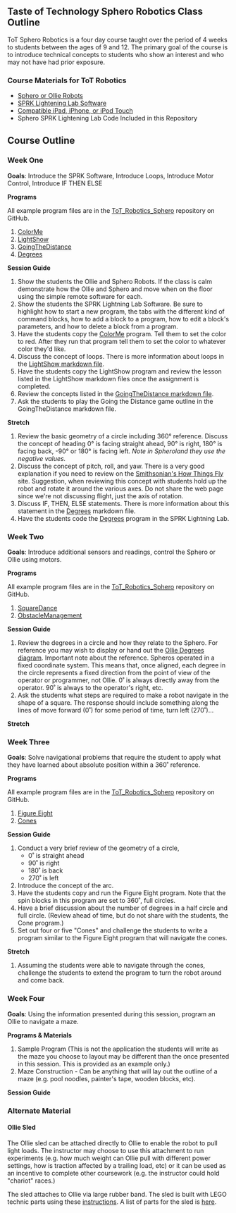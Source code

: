 ## Taste of Technology Sphero Robotics Class Outline

ToT Sphero Robotics is a four day course taught over the period of 4 weeks to students between the ages of 9 and 12. The primary goal of the course is to introduce technical concepts to students who show an interest and who may not have had prior exposure.

### Course Materials for ToT Robotics

*	[Sphero or Ollie Robots](http://store.sphero.com)
* [SPRK Lightening Lab Software](http://www.sphero.com/education)
*	[Compatible iPad, iPhone, or iPod Touch](https://sphero.zendesk.com/hc/en-us/articles/204211154)
*	Sphero SPRK Lightening Lab Code Included in this Repository

## Course Outline

### Week One
**Goals**: Introduce the SPRK Software, Introduce Loops, Introduce Motor Control, Introduce IF THEN ELSE

**Programs**

All example program files are in the [ToT_Robotics_Sphero](https://github.com/DaveKT/ToT-Robotics-Sphero/tree/master/docs/Examples) repository on GitHub.

1.	[ColorMe](docs/Examples/ColorMe.md)
2.	[LightShow](docs/Examples/LightShow.md)
3.	[GoingTheDistance](docs/Examples/GoingTheDistance.md)
4.	[Degrees](docs/Examples/Degrees.md)

**Session Guide**

1.	Show the students the Ollie and Sphero Robots. If the class is calm demonstrate how the Ollie and Sphero and move when on the floor using the simple remote software for each.
2.	Show the students the SPRK Lightning Lab Software. Be sure to highlight how to start a new program, the tabs with the different kind of command blocks, how to add a block to a program, how to edit a block's parameters, and how to delete a block from a program.
3.	Have the students copy the [ColorMe](docs/Examples/ColorMe.md) program. Tell them to set the color to red. After they run that program tell them to set the color to whatever color they'd like.
4.	Discuss the concept of loops. There is more information about loops in the [LightShow markdown file](docs/Examples/LightShow.md).
5.	Have the students copy the LightShow program and review the lesson listed in the LightShow markdown files once the assignment is completed.
6.	Review the concepts listed in the [GoingTheDistance markdown file](docs/Examples/GoingTheDistance.md).
7.	Ask the students to play the Going the Distance game outline in the GoingTheDistance markdown file.

**Stretch**

1.	Review the basic geometry of a circle including 360° reference. Discuss the concept of heading 0° is facing straight ahead, 90° is right, 180° is facing back, -90° or 180° is facing left. *Note in Spheroland they use the negative values.*
2.	Discuss the concept of pitch, roll, and yaw. There is a very good explanation if you need to review on the [Smithsonian's How Things Fly](http://howthingsfly.si.edu/flight-dynamics/roll-pitch-and-yaw) site. Suggestion, when reviewing this concept with students hold up the robot and rotate it around the various axes. Do not share the web page since we're not discussing flight, just the axis of rotation.
3.	Discuss IF, THEN, ELSE statements. There is more information about this statement in the [Degrees](docs/Examples/Degrees.md) markdown file.
4.	Have the students code the [Degrees](docs/Examples/Degrees.PNG) program in the SPRK Lightning Lab.

### Week Two
**Goals**: Introduce additional sensors and readings, control the Sphero or Ollie using motors.

**Programs**

All example program files are in the [ToT_Robotics_Sphero](https://github.com/DaveKT/ToT-Robotics-Sphero/tree/master/docs/Examples) repository on GitHub.

1.	[SquareDance](docs/Examples/SquareDance.md)
2.	[ObstacleManagement](docs/Examples/ObstacleManagement.md)

**Session Guide**

1. Review the degrees in a circle and how they relate to the Sphero. For reference you may wish to display or hand out the [Ollie Degrees diagram](https://github.com/DaveKT/ToT-Robotics-Sphero/raw/master/docs/Resources/Ollie%20Degrees.png). Important note about the reference. Spheros operated in a fixed coordinate system. This means that, once aligned, each degree in the circle represents a fixed direction from the point of view of the operator or programmer, not Ollie. 0˚ is always directly away from the operator. 90˚ is always to the operator's right, etc.
2. Ask the students what steps are required to make a robot navigate in the shape of a square. The response should include something along the lines of move forward (0˚) for some period of time, turn left (270˚)…

**Stretch**

### Week Three
**Goals**: Solve navigational problems that require the student to apply what they have learned about absolute position within a 360˚ reference.

**Programs**

All example program files are in the [ToT_Robotics_Sphero](https://github.com/DaveKT/ToT-Robotics-Sphero/tree/master/docs/Examples) repository on GitHub.

1.	[Figure Eight](docs/Examples/FigureEight.md)
2.	[Cones](docs/Examples/Cones.md)

**Session Guide**

1.	Conduct a very brief review of the geometry of a circle,
    * 0˚ is straight ahead
    * 90˚ is right
    * 180˚ is back
    * 270˚ is left
2.	Introduce the concept of the arc.
3. Have the students copy and run the Figure Eight program. Note that the spin blocks in this program are set to 360˚, full circles.
4. Have a brief discussion about the number of degrees in a half circle and full circle. (Review ahead of time, but do not share with the students, the Cone program.)
5.	Set out four or five "Cones" and challenge the students to write a program similar to the Figure Eight program that will navigate the cones.

**Stretch**

1.	Assuming the students were able to navigate through the cones, challenge the students to extend the program to turn the robot around and come back.

### Week Four
**Goals**: Using the information presented during this session, program an Ollie to navigate a maze.

**Programs & Materials**

1.	Sample Program (This is not the application the students will write as the maze you choose to layout may be different than the once presented in this session. This is provided as an example only.)
2.	Maze Construction - Can be anything that will lay out the outline of a maze (e.g. pool noodles, painter's tape, wooden blocks, etc).

**Session Guide**

### Alternate Material

#### Ollie Sled
The Ollie sled can be attached directly to Ollie to enable the robot to pull light loads. The instructor may choose to use this attachment to run experiments (e.g. how much weight can Ollie pull with different power settings, how is traction affected by a trailing load, etc) or it can be used as an incentive to complete other coursework (e.g. the instructor could hold "chariot" races.)

The sled attaches to Ollie via large rubber band. The sled is built with LEGO technic parts using these [instructions](docs/Resources/OllieSled.pdf). A list of parts for the sled is [here](docs/Resources/OllieSled.xlsx).

